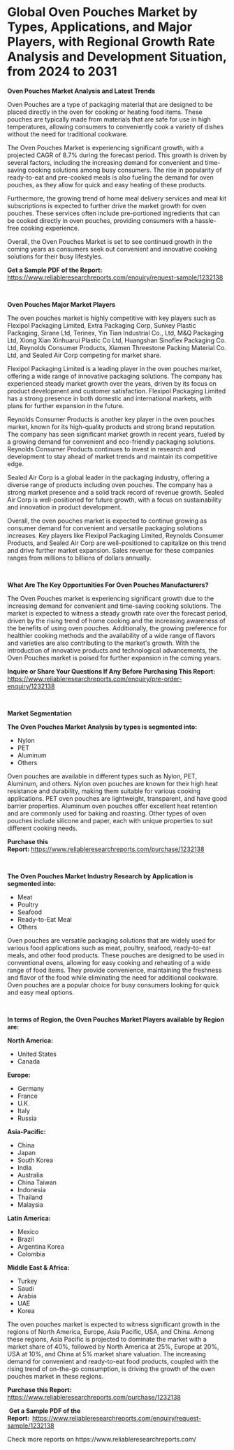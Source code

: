 <p><h1>Global Oven Pouches Market by Types, Applications, and Major Players, with Regional Growth Rate Analysis and Development Situation, from 2024 to 2031</h1></p><p><strong>Oven Pouches Market Analysis and Latest Trends</strong></p>
<p><p>Oven Pouches are a type of packaging material that are designed to be placed directly in the oven for cooking or heating food items. These pouches are typically made from materials that are safe for use in high temperatures, allowing consumers to conveniently cook a variety of dishes without the need for traditional cookware.</p><p>The Oven Pouches Market is experiencing significant growth, with a projected CAGR of 8.7% during the forecast period. This growth is driven by several factors, including the increasing demand for convenient and time-saving cooking solutions among busy consumers. The rise in popularity of ready-to-eat and pre-cooked meals is also fueling the demand for oven pouches, as they allow for quick and easy heating of these products.</p><p>Furthermore, the growing trend of home meal delivery services and meal kit subscriptions is expected to further drive the market growth for oven pouches. These services often include pre-portioned ingredients that can be cooked directly in oven pouches, providing consumers with a hassle-free cooking experience.</p><p>Overall, the Oven Pouches Market is set to see continued growth in the coming years as consumers seek out convenient and innovative cooking solutions for their busy lifestyles.</p></p>
<p><strong>Get a Sample PDF of the Report:&nbsp;</strong> <a href="https://www.reliableresearchreports.com/enquiry/request-sample/1232138">https://www.reliableresearchreports.com/enquiry/request-sample/1232138</a></p>
<p>&nbsp;</p>
<p><strong>Oven Pouches Major Market Players</strong></p>
<p><p>The oven pouches market is highly competitive with key players such as Flexipol Packaging Limited, Extra Packaging Corp, Sunkey Plastic Packaging, Sirane Ltd, Terinex, Yin Tian Industrial Co., Ltd, M&Q Packaging Ltd, Xiong Xian Xinhuarui Plastic Co Ltd, Huangshan Sinoflex Packaging Co. Ltd, Reynolds Consumer Products, Xiamen Threestone Packing Material Co. Ltd, and Sealed Air Corp competing for market share.</p><p>Flexipol Packaging Limited is a leading player in the oven pouches market, offering a wide range of innovative packaging solutions. The company has experienced steady market growth over the years, driven by its focus on product development and customer satisfaction. Flexipol Packaging Limited has a strong presence in both domestic and international markets, with plans for further expansion in the future.</p><p>Reynolds Consumer Products is another key player in the oven pouches market, known for its high-quality products and strong brand reputation. The company has seen significant market growth in recent years, fueled by a growing demand for convenient and eco-friendly packaging solutions. Reynolds Consumer Products continues to invest in research and development to stay ahead of market trends and maintain its competitive edge.</p><p>Sealed Air Corp is a global leader in the packaging industry, offering a diverse range of products including oven pouches. The company has a strong market presence and a solid track record of revenue growth. Sealed Air Corp is well-positioned for future growth, with a focus on sustainability and innovation in product development.</p><p>Overall, the oven pouches market is expected to continue growing as consumer demand for convenient and versatile packaging solutions increases. Key players like Flexipol Packaging Limited, Reynolds Consumer Products, and Sealed Air Corp are well-positioned to capitalize on this trend and drive further market expansion. Sales revenue for these companies ranges from millions to billions of dollars annually.</p></p>
<p>&nbsp;</p>
<p><strong>What Are The Key Opportunities For Oven Pouches Manufacturers?</strong></p>
<p><p>The Oven Pouches market is experiencing significant growth due to the increasing demand for convenient and time-saving cooking solutions. The market is expected to witness a steady growth rate over the forecast period, driven by the rising trend of home cooking and the increasing awareness of the benefits of using oven pouches. Additionally, the growing preference for healthier cooking methods and the availability of a wide range of flavors and varieties are also contributing to the market's growth. With the introduction of innovative products and technological advancements, the Oven Pouches market is poised for further expansion in the coming years.</p></p>
<p><strong>Inquire or Share Your Questions If Any Before Purchasing This Report:</strong> <a href="https://www.reliableresearchreports.com/enquiry/pre-order-enquiry/1232138">https://www.reliableresearchreports.com/enquiry/pre-order-enquiry/1232138</a></p>
<p>&nbsp;</p>
<p><strong>Market Segmentation</strong></p>
<p><strong>The Oven Pouches Market Analysis by types is segmented into:</strong></p>
<p><ul><li>Nylon</li><li>PET</li><li>Aluminum</li><li>Others</li></ul></p>
<p><p>Oven pouches are available in different types such as Nylon, PET, Aluminum, and others. Nylon oven pouches are known for their high heat resistance and durability, making them suitable for various cooking applications. PET oven pouches are lightweight, transparent, and have good barrier properties. Aluminum oven pouches offer excellent heat retention and are commonly used for baking and roasting. Other types of oven pouches include silicone and paper, each with unique properties to suit different cooking needs.</p></p>
<p><strong>Purchase this Report:&nbsp;</strong><a href="https://www.reliableresearchreports.com/purchase/1232138">https://www.reliableresearchreports.com/purchase/1232138</a></p>
<p>&nbsp;</p>
<p><strong>The Oven Pouches Market Industry Research by Application is segmented into:</strong></p>
<p><ul><li>Meat</li><li>Poultry</li><li>Seafood</li><li>Ready-to-Eat Meal</li><li>Others</li></ul></p>
<p><p>Oven pouches are versatile packaging solutions that are widely used for various food applications such as meat, poultry, seafood, ready-to-eat meals, and other food products. These pouches are designed to be used in conventional ovens, allowing for easy cooking and reheating of a wide range of food items. They provide convenience, maintaining the freshness and flavor of the food while eliminating the need for additional cookware. Oven pouches are a popular choice for busy consumers looking for quick and easy meal options.</p></p>
<p>&nbsp;</p>
<p><strong>In terms of Region, the Oven Pouches Market Players available by Region are:</strong></p>
<p>
    <p> <strong> North America: </strong>
        <ul>
            <li>United States</li>
            <li>Canada</li>
        </ul>
        </p> 
    <p> <strong> Europe: </strong>
        <ul>
            <li>Germany</li>
            <li>France</li>
            <li>U.K.</li>
            <li>Italy</li>
            <li>Russia</li>
        </ul>
        </p> 
    <p> <strong> Asia-Pacific: </strong>
        <ul>
            <li>China</li>
            <li>Japan</li>
            <li>South Korea</li>
            <li>India</li>
            <li>Australia</li>
            <li>China Taiwan</li>
            <li>Indonesia</li>
            <li>Thailand</li>
            <li>Malaysia</li>
        </ul>
        </p> 
    <p> <strong> Latin America: </strong>
        <ul>
            <li>Mexico</li>
            <li>Brazil</li>
            <li>Argentina Korea</li>
            <li>Colombia</li>
        </ul>
        </p> 
    <p> <strong> Middle East & Africa: </strong>
        <ul>
            <li>Turkey</li>
            <li>Saudi</li>
            <li>Arabia</li>
            <li>UAE</li>
            <li>Korea</li>
        </ul>
    </p>
    </p>
<p><p>The oven pouches market is expected to witness significant growth in the regions of North America, Europe, Asia Pacific, USA, and China. Among these regions, Asia Pacific is projected to dominate the market with a market share of 40%, followed by North America at 25%, Europe at 20%, USA at 10%, and China at 5% market share valuation. The increasing demand for convenient and ready-to-eat food products, coupled with the rising trend of on-the-go consumption, is driving the growth of the oven pouches market in these regions.</p></p>
<p><strong>Purchase this Report: </strong><a href="https://www.reliableresearchreports.com/purchase/1232138">https://www.reliableresearchreports.com/purchase/1232138</a></p>
<p>&nbsp;<strong>Get a Sample PDF of the Report:&nbsp;&nbsp;</strong><a href="https://www.reliableresearchreports.com/enquiry/request-sample/1232138">https://www.reliableresearchreports.com/enquiry/request-sample/1232138</a></p>
<p><strong></strong></p>
<p>Check more reports on https://www.reliableresearchreports.com/</p>